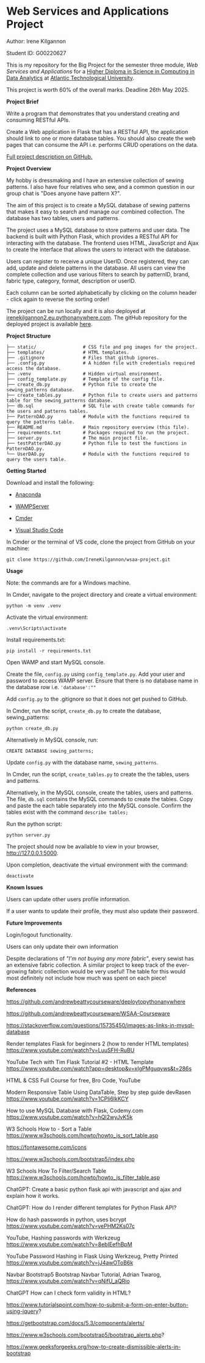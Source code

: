 # Web Services and Applications Project

Author: Irene Kilgannon

Student ID: G00220627

This is my repository for the Big Project for the semester three module, _Web Services and Applications_ for a [Higher Diploma in Science in Computing in Data Analytics](https://www.atu.ie/courses/higher-diploma-in-science-data-analytics) at [Atlantic Technological University](https://www.atu.ie/). 

This project is worth 60% of the overall marks. Deadline 26th May 2025.

__Project Brief__

Write a program that demonstrates that you understand creating and consuming RESTful APIs. 

Create a Web application in Flask that has a RESTful API, the application should link to one or more database tables.
You should also create the web pages that can consume the API i.e. performs CRUD operations on the data. 

[Full project description on GitHub.](https://github.com/andrewbeattycourseware/WSAA-Courseware/blob/main/labs/WSAA%20Project%20Description.pdf)

__Project Overview__

My hobby is dressmaking and I have an extensive collection of sewing patterns. I also have four relatives who sew, and a common question in our group chat is "Does anyone have pattern X?". 

The aim of this project is to create a MySQL database of sewing patterns that makes it easy to search and manage our combined collection. The database has two tables, users and patterns. 

The project uses a MySQL database to store patterns and user data. The backend is built with Python Flask, which provides a RESTful API for interacting with the database. The frontend uses HTML, JavaScript and Ajax to create the interface that allows the users to interact with the database. 

Users can register to receive a unique UserID. Once registered, they can add, update and delete patterns in the database. All users can view the complete collection and use various filters to search by patternID, brand, fabric type, category, format, description or userID. 

Each column can be sorted alphabetically by clicking on the column header - click again to reverse the sorting order!

The project can be run locally and it is also deployed at [irenekilgannon2.eu.pythonanywhere.com](https://irenekilgannon2.eu.pythonanywhere.com/). The gitHub repository for the deployed project is available [here](https://github.com/IreneKilgannon/deploytopythonanywhere).


__Project Structure__

    ├── static/                 # CSS file and png images for the project.
    ├── templates/              # HTML templates.
    ├── .gitignore              # Files that github ignores.
    ├── .config.py              # A hidden file with credentials required access the database.
    ├── .venv                   # Hidden virtual environment.
    ├── config_template.py      # Template of the config file.
    ├── create_db.py            # Python file to create the sewing_patterns database.
    ├── create_tables.py        # Python file to create users and patterns table for the sewing_patterns database.
    ├── db.sql                  # SQL file with create table commands for the users and patterns tables.
    ├── PatternDAO.py           # Module with the functions required to query the patterns table. 
    ├── README.md               # Main repository overview (this file).
    ├── requirements.txt        # Packages required to run the project.
    ├── server.py               # The main project file.
    ├── testPatterDAO.py        # Python file to test the functions in PatternDAO.py.
    └── UserDAO.py              # Module with the functions required to query the users table.


__Getting Started__

Download and install the following:

* [Anaconda](https://www.anaconda.com/download)

* [WAMPServer](https://www.wampserver.com/en/)

* [Cmder](https://cmder.app/)

* [Visual Studio Code](https://code.visualstudio.com/)

In Cmder or the terminal of VS code, clone the project from GitHub on your machine:

    git clone https://github.com/IreneKilgannon/wsaa-project.git


__Usage__

Note: the commands are for a Windows machine.

In Cmder, navigate to the project directory and create a virtual environment:

    python -m venv .venv

Activate the virtual environment:

    .venv\Scripts\activate

Install requirements.txt:

    pip install -r requirements.txt

Open WAMP and start MySQL console.

Create the file, `config.py` using `config_template.py`. Add your user and password to access WAMP server. Ensure that there is no database name in the database row i.e.  ``'database':""`` 

Add ``config.py`` to the .gitignore so that it does not get pushed to GitHub. 

In Cmder, run the script, `create_db.py` to create the database, sewing_patterns:

    python create_db.py

Alternatively in MySQL console, run:

    CREATE DATABASE sewing_patterns;

Update `config.py` with the database name, ``sewing_patterns``.

In Cmder, run the script, ``create_tables.py`` to create the the tables, users and patterns. 

Alternatively, in the MySQL console, create the tables, users and patterns. The file, `db.sql` contains the MySQL commands to create the tables. Copy and paste the each table separately into the MySQL console. Confirm the tables exist with the command `describe tables;` 

Run the python script:

    python server.py

The project should now be available to view in your browser, http://127.0.0.1:5000.

Upon completion, deactivate the virtual environment with the command:

    deactivate


__Known Issues__

Users can update other users profile information. 

If a user wants to update their profile, they must also update their password. 

__Future Improvements__

Login/logout functionality.

Users can only update their own information

Despite declarations of _"I'm not buying any more fabric"_, every sewist has an extensive fabric collection. A similar project to keep track of the ever-growing fabric collection would be very useful! The table for this would most definitely not include how much was spent on each piece!



__References__

https://github.com/andrewbeattycourseware/deploytopythonanywhere

https://github.com/andrewbeattycourseware/WSAA-Courseware

https://stackoverflow.com/questions/15735450/images-as-links-in-mysql-database

Render templates Flask for beginners 2 (how to render HTML templates) https://www.youtube.com/watch?v=LuuSFH-RuBU

YouTube Tech with Tim Flask Tutorial #2 - HTML Template https://www.youtube.com/watch?app=desktop&v=xIgPMguqyws&t=286s

HTML & CSS Full Course for free, Bro Code, YouTube

Modern Responsive Table Using DataTable, Step by step guide devRasen https://www.youtube.com/watch?v=1CPli6lkKCY

How to use MySQL Database with Flask, Codemy.com https://www.youtube.com/watch?v=hQl2wyJvK5k

W3 Schools How to - Sort a Table https://www.w3schools.com/howto/howto_js_sort_table.asp

https://fontawesome.com/icons

https://www.w3schools.com/bootstrap5/index.php

W3 Schools How To Filter/Search Table https://www.w3schools.com/howto/howto_js_filter_table.asp

ChatGPT: Create a basic python flask api with javascript and ajax and explain how it works.

ChatGPT: How do I render different templates for Python Flask API?

How do hash passwords in python, uses bcrypt https://www.youtube.com/watch?v=yePHM2Ks07c

YouTube, Hashing passwords with Werkzeug https://www.youtube.com/watch?v=8ebIEefhBpM

YouTube Password Hashing in Flask Using Werkzeug, Pretty Printed https://www.youtube.com/watch?v=jJ4awOToB6k

Navbar Bootstrap5 Bootstrap Navbar Tutorial, Adrian Twarog, https://www.youtube.com/watch?v=qNifU_aQRio

ChatGPT How can I check form validity in HTML? 

https://www.tutorialspoint.com/how-to-submit-a-form-on-enter-button-using-jquery?


https://getbootstrap.com/docs/5.3/components/alerts/

https://www.w3schools.com/bootstrap5/bootstrap_alerts.php?

https://www.geeksforgeeks.org/how-to-create-dismissible-alerts-in-bootstrap